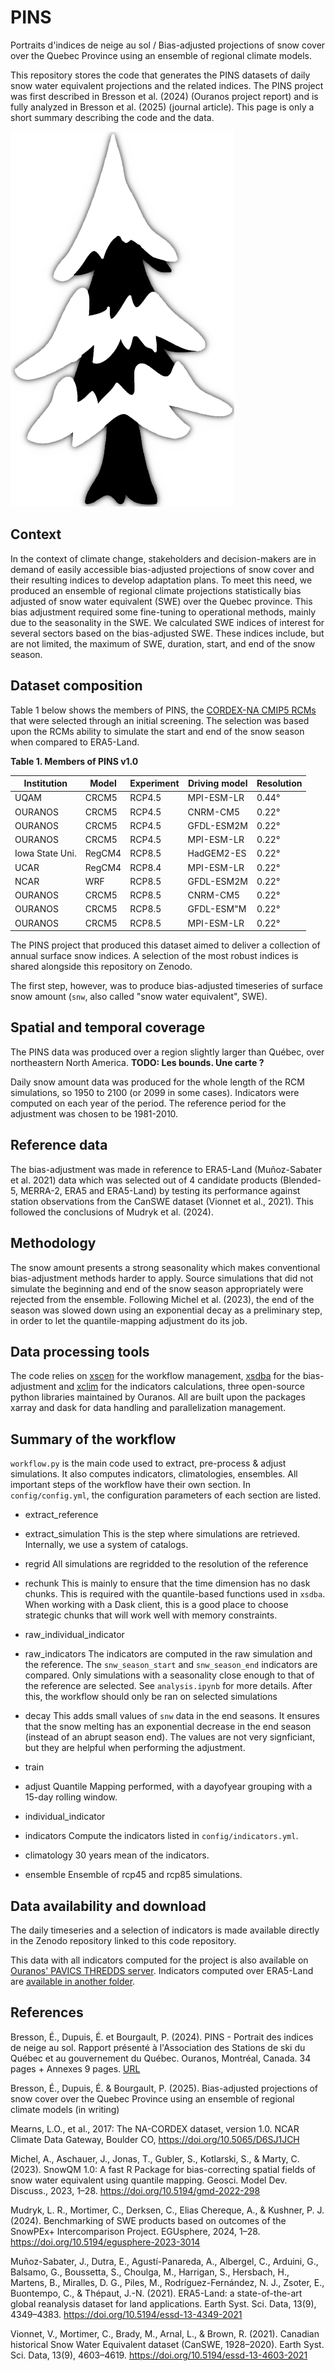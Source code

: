 # PINS

Portraits d'indices de neige au sol / Bias-adjusted projections of snow cover over the Quebec Province using an ensemble of regional climate models.

This repository stores the code that generates the PINS datasets of daily snow water equivalent projections and the related indices. The PINS project was first described in Bresson et al. (2024) (Ouranos project report) and is fully analyzed in Bresson et al. (2025) (journal article). This page is only a short summary describing the code and the data.

![](resources/pins.png)

## Context
In the context of climate change, stakeholders and decision-makers are in demand of easily accessible bias-adjusted projections of snow cover and their resulting indices to develop adaptation plans. To meet this need, we produced an ensemble of regional climate projections statistically bias adjusted of snow water equivalent (SWE) over the Quebec province. This bias adjustment required some fine-tuning to operational methods, mainly due to the seasonality in the SWE. We calculated SWE indices of interest for several sectors based on the bias-adjusted SWE. These indices include, but are not limited, the maximum of SWE, duration, start, and end of the snow season.

## Dataset composition

Table 1 below shows the members of PINS, the [CORDEX-NA CMIP5 RCMs](https://na-cordex.org/) that were selected through an initial screening. The selection was based upon the RCMs ability to simulate the start and end of the snow season when compared to ERA5-Land. 

**Table 1. Members of PINS v1.0**

| **Institution** | **Model** | **Experiment** | **Driving model** | **Resolution** |
|-----------------|-----------|----------------|-------------------|----------------|
| UQAM            | CRCM5     | RCP4.5         | MPI-ESM-LR        | 0.44°          |
| OURANOS         | CRCM5     | RCP4.5         | CNRM-CM5          | 0.22°          |
| OURANOS         | CRCM5     | RCP4.5         | GFDL-ESM2M        | 0.22°          |
| OURANOS         | CRCM5     | RCP4.5         | MPI-ESM-LR        | 0.22°          |
| Iowa State Uni. | RegCM4    | RCP8.5         | HadGEM2-ES        | 0.22°          |
| UCAR            | RegCM4    | RCP8.4         | MPI-ESM-LR        | 0.22°          |
| NCAR            | WRF       | RCP8.5         | GFDL-ESM2M        | 0.22°          |
| OURANOS         | CRCM5     | RCP8.5         | CNRM-CM5          | 0.22°          |
| OURANOS         | CRCM5     | RCP8.5         | GFDL-ESM"M        | 0.22°          |
| OURANOS         | CRCM5     | RCP8.5         | MPI-ESM-LR        | 0.22°          |

The PINS project that produced this dataset aimed to deliver a collection of annual surface snow indices. A selection of the most robust indices is shared alongside this repository on Zenodo.

The first step, however, was to produce bias-adjusted timeseries of surface snow amount (`snw`, also called "snow water equivalent", SWE).

## Spatial and temporal coverage
The PINS data was produced over a region slightly larger than Québec, over northeastern North America. **TODO: Les bounds. Une carte ?**

Daily snow amount data was produced for the whole length of the RCM simulations, so 1950 to 2100 (or 2099 in some cases). Indicators were computed on each year of the period. The reference period for the adjustment was chosen to be 1981-2010.

## Reference data
The bias-adjustment was made in reference to ERA5-Land (Muñoz-Sabater et al. 2021) data which was selected out of 4 candidate products (Blended-5, MERRA-2, ERA5 and ERA5-Land) by testing its performance against station observations from the CanSWE dataset (Vionnet et al., 2021). This followed the conclusions of Mudryk et al. (2024).

## Methodology
The snow amount presents a strong seasonality which makes conventional bias-adjustment methods harder to apply. Source simulations that did not simulate the beginning and end of the snow season appropriately were rejected from the ensemble. Following Michel et al. (2023), the end of the season was slowed down using an exponential decay as a preliminary step, in order to let the quantile-mapping adjustment do its job.

## Data processing tools
The code relies on [xscen](https://xscen.readthedocs.io/) for the workflow management, [xsdba](https://xsdba.readthedocs.io/) for the bias-adjustment and [xclim](https://xclim.readthedocs.io/) for the indicators calculations, three open-source python libraries maintained by Ouranos. All are built upon the packages xarray and dask for data handling and parallelization management.

## Summary of the workflow

`workflow.py` is the main code used to extract, pre-process & adjust simulations. It also computes indicators, climatologies, ensembles. All important steps of the workflow have their own section. In `config/config.yml`, the configuration parameters of each section are listed.

- extract_reference
- extract_simulation
This is the step where simulations are retrieved. Internally, we use a system of catalogs.

- regrid
All simulations are regridded to the resolution of the reference 

- rechunk
This is mainly to ensure that the time dimension has no dask chunks. This is required with the quantile-based functions used in `xsdba`. When working with a Dask client, this is a good place to choose strategic chunks that will work well with memory constraints.

- raw_individual_indicator
- raw_indicators
The indicators are computed in the raw simulation and the reference. The `snw_season_start` and `snw_season_end` indicators are compared. Only simulations with a seasonality close enough to that of the reference are selected. See `analysis.ipynb` for more details. After this, the workflow should only be ran on selected simulations 

- decay
This adds small values of `snw` data in the end seasons. It ensures that the snow melting has an exponential decrease in the end season (instead of an abrupt season end). The values are not very signficiant, but they are helpful when performing the adjustment.

- train
- adjust
Quantile Mapping performed, with a dayofyear grouping with a 15-day rolling window.

- individual_indicator
- indicators
Compute the indicators listed in `config/indicators.yml`.

- climatology
30 years mean of the indicators.

- ensemble
Ensemble of rcp45 and rcp85 simulations.


## Data availability and download
The daily timeseries and a selection of indicators is made available directly in the Zenodo repository linked to this code repository.

This data with all indicators computed for the project is also available on [Ouranos' PAVICS THREDDS server](https://pavics.ouranos.ca/twitcher/ows/proxy/thredds/catalog/birdhouse/ouranos/PINS/PINS_v1/catalog.html). Indicators computed over ERA5-Land are [available in another folder](https://pavics.ouranos.ca/twitcher/ows/proxy/thredds/catalog/birdhouse/ouranos/derived/reconstruction/ECMWF/ERA5-Land/catalog.html).

## References

Bresson, É., Dupuis, É. et Bourgault, P. (2024). PINS - Portrait des indices de neige au sol. Rapport présenté à l'Association des Stations de ski du Québec et au gouvernement du Québec. Ouranos, Montréal, Canada. 34 pages + Annexes 9 pages. [URL](https://www.ouranos.ca/sites/default/files/2024-11/proj-202025-eco-scsc-pins-bresson-rapportfinal.pdf)

Bresson, É., Dupuis, É. & Bourgault, P. (2025). Bias-adjusted projections of snow cover over the Quebec Province using an ensemble of regional climate models (in writing)

Mearns, L.O., et al., 2017: The NA-CORDEX dataset, version 1.0. NCAR Climate Data Gateway, Boulder CO, https://doi.org/10.5065/D6SJ1JCH

Michel, A., Aschauer, J., Jonas, T., Gubler, S., Kotlarski, S., & Marty, C. (2023). SnowQM 1.0: A fast R Package for bias-correcting spatial fields of snow water equivalent using quantile mapping. Geosci. Model Dev. Discuss., 2023, 1–28. https://doi.org/10.5194/gmd-2022-298

Mudryk, L. R., Mortimer, C., Derksen, C., Elias Chereque, A., & Kushner, P. J. (2024). Benchmarking of SWE products based on outcomes of the SnowPEx+ Intercomparison Project. EGUsphere, 2024, 1–28. https://doi.org/10.5194/egusphere-2023-3014

Muñoz-Sabater, J., Dutra, E., Agustí-Panareda, A., Albergel, C., Arduini, G., Balsamo, G., Boussetta, S., Choulga, M., Harrigan, S., Hersbach, H., Martens, B., Miralles, D. G., Piles, M., Rodríguez-Fernández, N. J., Zsoter, E., Buontempo, C., & Thépaut, J.-N. (2021). ERA5-Land: a state-of-the-art global reanalysis dataset for land applications. Earth Syst. Sci. Data, 13(9),  4349–4383. https://doi.org/10.5194/essd-13-4349-2021

Vionnet, V., Mortimer, C., Brady, M., Arnal, L., & Brown, R. (2021). Canadian historical Snow Water Equivalent dataset (CanSWE, 1928–2020). Earth Syst. Sci. Data, 13(9), 4603–4619. https://doi.org/10.5194/essd-13-4603-2021
